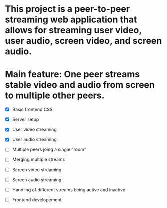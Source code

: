 # This project is a peer-to-peer streaming web application that allows for streaming user video, user audio, screen video, and screen audio.

# Main feature: One peer streams stable video and audio from screen to multiple other peers.

- [x] Basic frontend CSS
- [x] Server setup

- [x] User video streaming
- [x] User audio streaming

- [ ] Multiple peers joing a single "room"

- [ ] Merging multiple streams
- [ ] Screen video streaming
- [ ] Screen audio streaming

- [ ] Handling of different streams being active and inactive

- [ ] Frontend developement